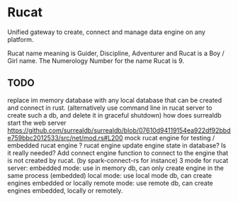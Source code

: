 # Rucat

Unified gateway to create, connect and manage data engine on any platform.

Rucat name meaning is Guider, Discipline, Adventurer and Rucat is a Boy / Girl name. The Numerology Number for the name Rucat is 9.

## TODO

replace im memory database with any local database that can be created and connect in rust. (alternatively use command line in rucat server to create such a db, and delete it in graceful shutdown)
how does surrealdb start the web server <https://github.com/surrealdb/surrealdb/blob/07610d94119154ea922df92bbde759bbc2012533/src/net/mod.rs#L200>
mock rucat engine for testing / embedded rucat engine ?
rucat engine update engine state in database? Is it really needed?
Add connect engine function to connect to the engine that is not created by rucat. (by spark-connect-rs for instance)
3 mode for rucat server:
  embedded mode: use in memory db, can only create engine in the same process (embedded)
  local mode: use local mode db, can create engines embedded or locally
  remote mode: use remote db, can create engines embedded, locally or remotely.
